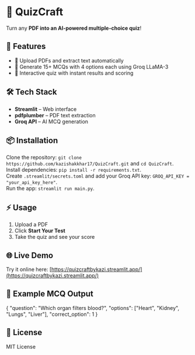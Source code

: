 # 🧠 QuizCraft

Turn any **PDF into an AI-powered multiple-choice quiz**!

## 🚀 Features
- 📂 Upload PDFs and extract text automatically
- 🤖 Generate 15+ MCQs with 4 options each using Groq LLaMA-3
- 📝 Interactive quiz with instant results and scoring

## 🛠️ Tech Stack
- **Streamlit** – Web interface
- **pdfplumber** – PDF text extraction
- **Groq API** – AI MCQ generation

## 📦 Installation
Clone the repository: `git clone https://github.com/kazishakkhar17/QuizCraft.git` and `cd QuizCraft`.  
Install dependencies: `pip install -r requirements.txt`.  
Create `.streamlit/secrets.toml` and add your Groq API key: `GROQ_API_KEY = "your_api_key_here"`.  
Run the app: `streamlit run main.py`.

## ⚡ Usage
1. Upload a PDF
2. Click **Start Your Test**
3. Take the quiz and see your score

## 🌐 Live Demo
Try it online here: [https://quizcraftbykazi.streamlit.app/](https://quizcraftbykazi.streamlit.app/)

## 📌 Example MCQ Output
{
  "question": "Which organ filters blood?",
  "options": ["Heart", "Kidney", "Lungs", "Liver"],
  "correct_option": 1
}

## 🤝 License
MIT License
